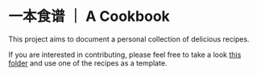 # 一本食谱 ｜ A Cookbook

This project aims to document a personal collection of delicious recipes.

If you are interested in contributing, please feel free to take a look [this folder](./content/recipe/) and use one of the recipes as a template.
